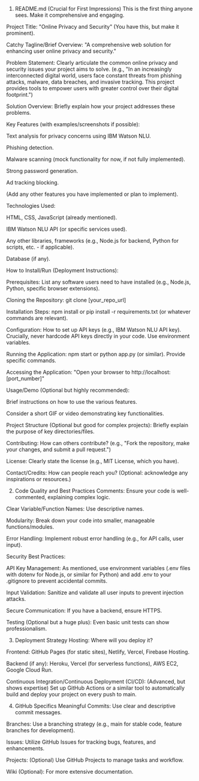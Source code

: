 1. README.md (Crucial for First Impressions)
This is the first thing anyone sees. Make it comprehensive and engaging.

Project Title: "Online Privacy and Security" (You have this, but make it prominent).

Catchy Tagline/Brief Overview: "A comprehensive web solution for enhancing user online privacy and security."

Problem Statement: Clearly articulate the common online privacy and security issues your project aims to solve. (e.g., "In an increasingly interconnected digital world, users face constant threats from phishing attacks, malware, data breaches, and invasive tracking. This project provides tools to empower users with greater control over their digital footprint.")

Solution Overview: Briefly explain how your project addresses these problems.

Key Features (with examples/screenshots if possible):

Text analysis for privacy concerns using IBM Watson NLU.

Phishing detection.

Malware scanning (mock functionality for now, if not fully implemented).

Strong password generation.

Ad tracking blocking.

(Add any other features you have implemented or plan to implement).

Technologies Used:

HTML, CSS, JavaScript (already mentioned).

IBM Watson NLU API (or specific services used).

Any other libraries, frameworks (e.g., Node.js for backend, Python for scripts, etc. - if applicable).

Database (if any).

How to Install/Run (Deployment Instructions):

Prerequisites: List any software users need to have installed (e.g., Node.js, Python, specific browser extensions).

Cloning the Repository: git clone [your_repo_url]

Installation Steps: npm install or pip install -r requirements.txt (or whatever commands are relevant).

Configuration: How to set up API keys (e.g., IBM Watson NLU API key). Crucially, never hardcode API keys directly in your code. Use environment variables.

Running the Application: npm start or python app.py (or similar). Provide specific commands.

Accessing the Application: "Open your browser to http://localhost:[port_number]"

Usage/Demo (Optional but highly recommended):

Brief instructions on how to use the various features.

Consider a short GIF or video demonstrating key functionalities.

Project Structure (Optional but good for complex projects): Briefly explain the purpose of key directories/files.

Contributing: How can others contribute? (e.g., "Fork the repository, make your changes, and submit a pull request.")

License: Clearly state the license (e.g., MIT License, which you have).

Contact/Credits: How can people reach you? (Optional: acknowledge any inspirations or resources.)

2. Code Quality and Best Practices
Comments: Ensure your code is well-commented, explaining complex logic.

Clear Variable/Function Names: Use descriptive names.

Modularity: Break down your code into smaller, manageable functions/modules.

Error Handling: Implement robust error handling (e.g., for API calls, user input).

Security Best Practices:

API Key Management: As mentioned, use environment variables (.env files with dotenv for Node.js, or similar for Python) and add .env to your .gitignore to prevent accidental commits.

Input Validation: Sanitize and validate all user inputs to prevent injection attacks.

Secure Communication: If you have a backend, ensure HTTPS.

Testing (Optional but a huge plus): Even basic unit tests can show professionalism.

3. Deployment Strategy
Hosting: Where will you deploy it?

Frontend: GitHub Pages (for static sites), Netlify, Vercel, Firebase Hosting.

Backend (if any): Heroku, Vercel (for serverless functions), AWS EC2, Google Cloud Run.

Continuous Integration/Continuous Deployment (CI/CD): (Advanced, but shows expertise) Set up GitHub Actions or a similar tool to automatically build and deploy your project on every push to main.

4. GitHub Specifics
Meaningful Commits: Use clear and descriptive commit messages.

Branches: Use a branching strategy (e.g., main for stable code, feature branches for development).

Issues: Utilize GitHub Issues for tracking bugs, features, and enhancements.

Projects: (Optional) Use GitHub Projects to manage tasks and workflow.

Wiki (Optional): For more extensive documentation.
